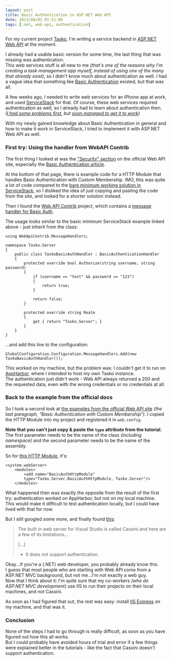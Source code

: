 ```yaml
---
layout: post
title: Basic Authentication in ASP.NET Web API
date: 2013/08/02 01:51:00
tags: [.net, web-api, authentication]
---
```


For my current project [Tasko](/tasko/), I'm writing a service backend in [ASP.NET Web API](http://www.asp.net/web-api) at the moment.

I already had a usable basic version for some time, the last thing that was missing was authentication.  
This web services stuff is all new to me *(that's one of the reasons why I'm creating a task management app myself, instead of using one of the many that already exist)*, so I didn't know much about authentication as well. I had a vague idea that something like [Basic Authentication](http://en.wikipedia.org/wiki/Basic_access_authentication) existed, but that was all.

A few weeks ago, I needed to write web services for an iPhone app at work, and used [ServiceStack](http://servicestack.net/) for that. Of course, these web services required authentication as well, so I already had to learn about authentication then.  
*([I had some problems first](http://stackoverflow.com/q/17110015/6884), but [soon managed to get it to work](http://stackoverflow.com/a/17179825/6884))*

With my newly gained knowledge about Basic Authentication in general and how to make it work in ServiceStack, I tried to implement it with ASP.NET Web API as well.


### First try: Using the handler from WebAPI Contrib

The first thing I looked at was the ["Security" section](http://www.asp.net/web-api/overview/security) on the official Web API site, especially the [Basic Authentication article](http://www.asp.net/web-api/overview/security/basic-authentication).

At the bottom of that page, there is example code for a HTTP Module that handles Basic Authentication with Custom Membership. IMO, this was quite a lot of code compared to the [bare minimum working solution in ServiceStack](http://stackoverflow.com/a/17179825/6884), so I disliked the idea of just copying and pasting the code from the site, and looked for a shorter solution instead.

Then I found the [Web API Contrib](http://webapicontrib.github.io/) project, which contains a [message handler for Basic Auth](https://github.com/WebApiContrib/WebAPIContrib/blob/master/src/WebApiContrib/MessageHandlers/BasicAuthenticationHandler.cs).

The usage looks similar to the basic minimum ServiceStack example linked above - just inherit from the class:

    using WebApiContrib.MessageHandlers;

    namespace Tasko.Server
    {
        public class TaskoBasicAuthHandler : BasicAuthenticationHandler
        {
            protected override bool Authorize(string username, string password)
            {
                if (username == "test" && password == "123")
                {
                    return true;
                }

                return false;
            }

            protected override string Realm
            {
                get { return "Tasko.Server"; }
            }
        }
    }

...and add this line to the configuration:

    GlobalConfiguration.Configuration.MessageHandlers.Add(new TaskoBasicAuthHandler());

This worked on my machine, but the problem was: I couldn't get it to run on [AppHarbor](https://appharbor.com/), where I intended to host my own Tasko instance.  
The authentication just didn't work - Web API always returned a 200 and the requested data, even with the wrong credentials or no credentials at all.



### Back to the example from the official docs

So I took a second look at [the examples from the official Web API site](http://www.asp.net/web-api/overview/security/basic-authentication) *(the last paragraph, "Basic Authentication with Custom Membership")*. I copied the HTTP Module into my project and registered it in `web.config`.

**Note that you can't just copy & paste the `type` attribute from the tutorial.** The first parameter needs to be the name of the class *(including namespace)* and the second parameter needs to be the name of the assembly.

So for [this HTTP Module](https://bitbucket.org/christianspecht/tasko/src/87defb080d0e8e503304ac91104e2d85ebb3a94f/src/Tasko.Server/BasicAuthHttpModule.cs?at=default), it's:

    <system.webServer>
        <modules>
            <add name="BasicAuthHttpModule"
            type="Tasko.Server.BasicAuthHttpModule, Tasko.Server"/>
        </modules>

What happened then was exactly the opposite from the result of the first try: authentication worked on AppHarbor, but not on my local machine.  
This would make it difficult to test authentication locally, but I could have lived with that for now.

But I still googled some more, and finally found [this](http://stackoverflow.com/a/103817/6884):

> The built in web server for Visual Studio is called Cassini and here are a few of its limitations...
> 
> [...]  
> - It does not support authentication.

Okay...if you're a (.NET) web developer, you probably already know this.  
I guess that most people who are starting with Web API come from a ASP.NET MVC background, but not me...I'm not exactly a web guy.  
Now that I think about it: I'm quite sure that my co-workers *(who do ASP.NET MVC development)* use IIS to run their projects on their local machines, and not Cassini.

As soon as I had figured that out, the rest was easy: install [IIS Express](http://www.iis.net/learn/extensions/introduction-to-iis-express) on my machine, and that was it.


### Conclusion
 
None of the steps I had to go through is really difficult, as soon as you have figured out how this all works.  
But I could probably have avoided hours of trial and error if a few things were explained better in the tutorials - like the fact that Cassini doesn't support authentication.

